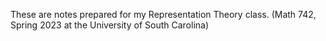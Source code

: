 These are notes prepared for my Representation Theory class.
(Math 742, Spring 2023 at the University of South Carolina)
